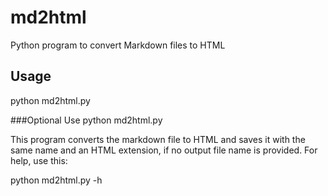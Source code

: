 # md2html
Python program to convert Markdown files to HTML

## Usage
python md2html.py <Markdown file>

###Optional Use
python md2html.py <Markdown file> <Output HTML>

This program converts the markdown file to HTML and saves it with the same name and an HTML extension, if no output file name is provided. For help, use this: 

python md2html.py -h 